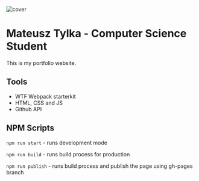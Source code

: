 ![cover](https://wirus006.github.io/og.png)

# Mateusz Tylka - Computer Science Student

This is my portfolio website.

## Tools

* WTF Webpack starterkit
* HTML, CSS and JS
* Github API

## NPM Scripts

`npm run start` - runs development mode

`npm run build` - runs build process for production

`npm run publish` - runs build process and publish the page using gh-pages branch
